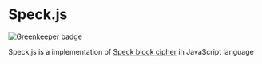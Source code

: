 # Speck.js

[![Greenkeeper badge](https://badges.greenkeeper.io/hax/speck.js.svg)](https://greenkeeper.io/)

Speck.js is a implementation of [Speck block cipher](http://en.wikipedia.org/wiki/Speck_%28cipher%29) in JavaScript language

